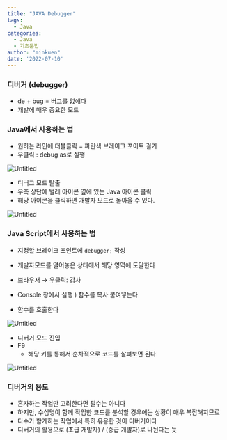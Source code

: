 ```yaml
---
title: "JAVA Debugger"
tags:
  - Java
categories:
  - Java
  - 기초문법
author: "minkuen"
date: '2022-07-10'
---
```



### 디버거 (debugger)

- de + bug = 버그를 없애다
- 개발에 매우 중요한 모드

### Java에서 사용하는 법

- 원하는 라인에 더블클릭 = 파란색 브레이크 포이트 걸기
- 우클릭 : debug as로 실행

![Untitled](/images/java_debugger/Untitled.png)

- 디버그 모드 탈출
- 우측 상단에 벌레 아이콘 옆에 있는 Java 아이콘 클릭
- 해당 아이콘을 클릭하면 개발자 모드로 돌아올 수 있다.

![Untitled](/images/java_debugger/Untitled%201.png)

### Java Script에서 사용하는 법

- 지정할 브레이크 포인트에 `debugger;` 작성
- 개발자모드를 열어놓은 상태에서 해당 영역에 도달한다

- 브라우저 → 우클릭: 감사
- Console 창에서 실행 )  함수를 복사 붙여넣는다
- 함수를 호출한다

![Untitled](/images/java_debugger/Untitled%202.png)

- 디버거 모드 진입
- F9
    - 해당 키를 통해서 순차적으로 코드를 살펴보면 된다

![Untitled](/images/java_debugger/Untitled%203.png)

### 디버거의 용도

- 혼자하는 작업만 고려한다면 필수는 아니다
- 하지만, 수십명이 함께 작업한 코드를 분석할 경우에는 상황이 매우 복잡해지므로
- 다수가 함게하는 작업에서 특히 유용한 것이 디버거이다
- 디버거의 활용으로 (초급 개발자) / (중급 개발자)로 나뉜다는 듯